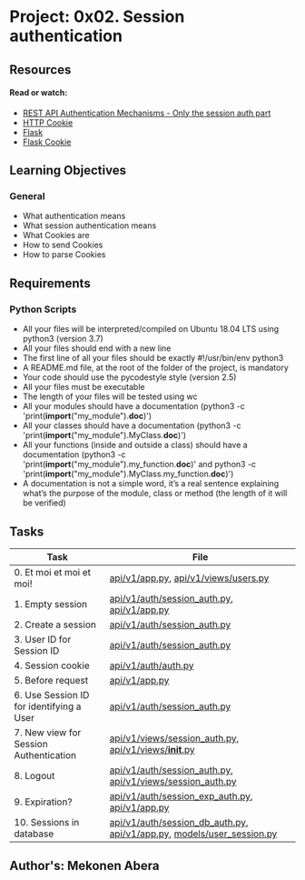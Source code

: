 # Project: 0x02. Session authentication

## Resources

#### Read or watch:

* [REST API Authentication Mechanisms - Only the session auth part](https://intranet.alxswe.com/rltoken/oofk0VhuS0ZFZTNTVrQeaQ)
* [HTTP Cookie](https://intranet.alxswe.com/rltoken/peLV8xuJ4PDJMOVFqk-d2g)
* [Flask](https://intranet.alxswe.com/rltoken/yrCaeZxNcpagOLh-0SVhwA)
* [Flask Cookie](https://intranet.alxswe.com/rltoken/QYfI5oW6OHUmHDzwKV1Qsw)
## Learning Objectives

### General

* What authentication means
* What session authentication means
* What Cookies are
* How to send Cookies
* How to parse Cookies 

## Requirements

### Python Scripts

* All your files will be interpreted/compiled on Ubuntu 18.04 LTS using python3 (version 3.7)
* All your files should end with a new line
* The first line of all your files should be exactly #!/usr/bin/env python3
* A README.md file, at the root of the folder of the project, is mandatory
* Your code should use the pycodestyle style (version 2.5)
* All your files must be executable
* The length of your files will be tested using wc
* All your modules should have a documentation (python3 -c 'print(__import__("my_module").__doc__)')
* All your classes should have a documentation (python3 -c 'print(__import__("my_module").MyClass.__doc__)')
* All your functions (inside and outside a class) should have a documentation (python3 -c 'print(__import__("my_module").my_function.__doc__)' and python3 -c 'print(__import__("my_module").MyClass.my_function.__doc__)')
* A documentation is not a simple word, it’s a real sentence explaining what’s the purpose of the module, class or method (the length of it will be verified)

## Tasks

| Task | File |
| ---- | ---- |
| 0. Et moi et moi et moi! | [api/v1/app.py](./api/v1/app.py), [api/v1/views/users.py](./api/v1/views/users.py) |
| 1. Empty session | [api/v1/auth/session_auth.py](./api/v1/auth/session_auth.py), [api/v1/app.py](./api/v1/app.py) |
| 2. Create a session | [api/v1/auth/session_auth.py](./api/v1/auth/session_auth.py) |
| 3. User ID for Session ID | [api/v1/auth/session_auth.py](./api/v1/auth/session_auth.py) |
| 4. Session cookie | [api/v1/auth/auth.py](./api/v1/auth/auth.py) |
| 5. Before request | [api/v1/app.py](./api/v1/app.py) |
| 6. Use Session ID for identifying a User | [api/v1/auth/session_auth.py](./api/v1/auth/session_auth.py) |
| 7. New view for Session Authentication | [api/v1/views/session_auth.py](./api/v1/views/session_auth.py), [api/v1/views/__init__.py](./api/v1/views/__init__.py) |
| 8. Logout | [api/v1/auth/session_auth.py](./api/v1/auth/session_auth.py), [api/v1/views/session_auth.py](./api/v1/views/session_auth.py) |
| 9. Expiration? | [api/v1/auth/session_exp_auth.py](./api/v1/auth/session_exp_auth.py), [api/v1/app.py](./api/v1/app.py) |
| 10. Sessions in database | [api/v1/auth/session_db_auth.py](./api/v1/auth/session_db_auth.py), [api/v1/app.py](./api/v1/app.py), [models/user_session.py](./models/user_session.py) |

## Author's: Mekonen Abera
